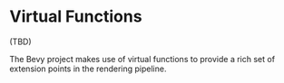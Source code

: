 # Virtual Functions

(TBD)

The Bevy project makes use of virtual functions to provide
a rich set of extension points in the rendering pipeline.